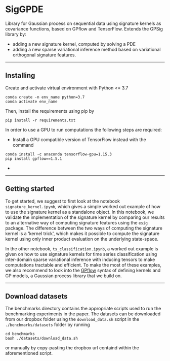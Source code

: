 # SigGPDE
Library for Gaussian process on sequential data using signature kernels as covariance functions, based on GPflow and TensorFlow.
Extends the GPSig library by:
- adding a new signature kernel, computed by solving a PDE
- adding a new sparse variational inference method based on variational orthogonal signature features. 
***
## Installing
Create and activate virtual environment with Python <= 3.7
```
conda create -n env_name python=3.7
conda activate env_name
```
Then, install the requirements using pip by
```
pip install -r requirements.txt
```
In order to use a GPU to run computations the following steps are required:
- Install a GPU compatible version of TensorFlow instead with the command
```
conda install -c anaconda tensorflow-gpu=1.15.3
pip install gpflow==1.5.1
```
- 
***
## Getting started
To get started, we suggest to first look at the notebook `signature_kernel.ipynb`, which gives a simple worked out example of how to use the signature kernel as a standalone object. In this notebook, we validate the implementation of the signature kernel by comparing our results to an alternative way of computing signature features using the `esig` package.
The difference between the two ways of computing the signature kernel is a 'kernel trick', which makes it possible to compute the signature kernel using only inner product evaluation on the underlying state-space.

In the other notebook, `ts_classification.ipynb`, a worked out example is given on how to use signature kernels for time series classification using inter-domain sparse variational inference with inducing tensors to make computations tractable and efficient. To make the most of these examples, we also recommend to look into the [GPflow](https://github.com/GPflow/GPflow) syntax of defining kernels and GP models, a Gaussian process library that we build on.
***

## Download datasets
The benchmarks directory contains the appropriate scripts used to run the benchmarking experiments in the paper. The datasets can be downloaded from our dropbox folder using the `download_data.sh` script in the `./benchmarks/datasets` folder by running
```
cd benchmarks
bash ./datasets/download_data.sh
```
or manually by copy-pasting the dropbox url containd within the aforementioned script.
